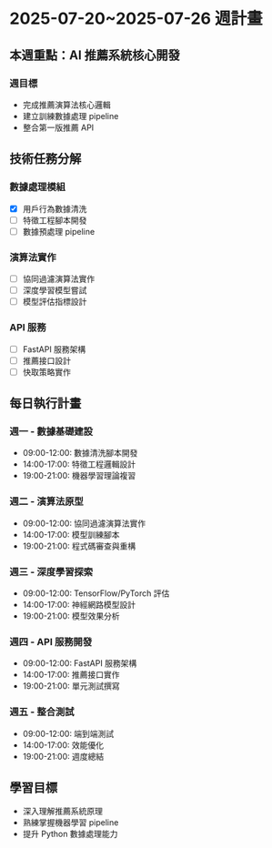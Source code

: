 # 2025-07-20~2025-07-26 週計畫

## 本週重點：AI 推薦系統核心開發

### 週目標
- 完成推薦演算法核心邏輯
- 建立訓練數據處理 pipeline  
- 整合第一版推薦 API

## 技術任務分解

### 數據處理模組
- [x] 用戶行為數據清洗
- [ ] 特徵工程腳本開發
- [ ] 數據預處理 pipeline

### 演算法實作
- [ ] 協同過濾演算法實作
- [ ] 深度學習模型嘗試
- [ ] 模型評估指標設計

### API 服務
- [ ] FastAPI 服務架構
- [ ] 推薦接口設計
- [ ] 快取策略實作

## 每日執行計畫

### 週一 - 數據基礎建設
- 09:00-12:00: 數據清洗腳本開發
- 14:00-17:00: 特徵工程邏輯設計
- 19:00-21:00: 機器學習理論複習

### 週二 - 演算法原型
- 09:00-12:00: 協同過濾演算法實作
- 14:00-17:00: 模型訓練腳本
- 19:00-21:00: 程式碼審查與重構

### 週三 - 深度學習探索  
- 09:00-12:00: TensorFlow/PyTorch 評估
- 14:00-17:00: 神經網路模型設計
- 19:00-21:00: 模型效果分析

### 週四 - API 服務開發
- 09:00-12:00: FastAPI 服務架構
- 14:00-17:00: 推薦接口實作
- 19:00-21:00: 單元測試撰寫

### 週五 - 整合測試
- 09:00-12:00: 端到端測試
- 14:00-17:00: 效能優化
- 19:00-21:00: 週度總結

## 學習目標
- 深入理解推薦系統原理
- 熟練掌握機器學習 pipeline
- 提升 Python 數據處理能力
